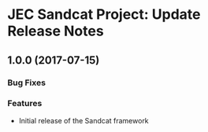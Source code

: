 # JEC Sandcat Project: Update Release Notes

<a name="jec-sandcat-1.0.0"></a>
## **1.0.0** (2017-07-15)

### Bug Fixes

### Features

- Initial release of the Sandcat framework